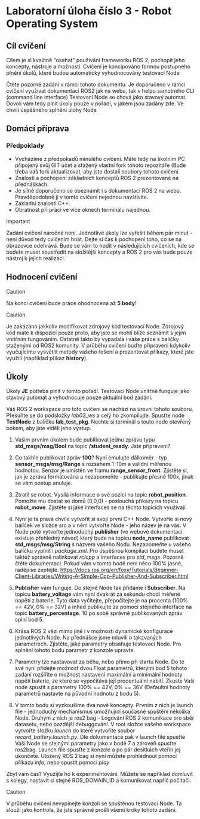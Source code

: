 # Laboratorní úloha číslo 3 - Robot Operating System

## Cíl cvičení 
Cílem je si kvalitně "osahat" používání frameworku ROS 2, pochopit jeho koncepty, nástroje a možnosti.
Cvičení je koncipováno formou postupného plnění úkolů, které budou automaticky vyhodnocovány testovací Node

Čtěte pozorně zadání v rámci tohoto dokumentu.
Je doporučeno v rámci cvičení využívat dokumentaci ROS2 jak na webu, tak v helpu samotného CLI (command line interface)
Testovací Node se chová jako stavový automat. Dovolí vám tedy plnit úkoly pouze v pořadí, v jakém jsou zadány zde. Ve chvíli úspěšného splnění úlohy Node 

## Domácí příprava

### Předpoklady

* Vycházíme z předpokadů minulého cvičení. Máte tedy na školním PC připojený svůj GIT účet a stažený vlastní fork tohoto repozitáře (Bude třeba váš fork aktualizovat, aby jste dostali soubory tohoto cvičení.
* Znalosti a pochopení základních konceptů ROS 2 prezentované na přednáškách.
* Je silně doporučeno se obeznámit i s dokumentací ROS 2 na webu. Pravděpodobně ji v tomto cvičení nejednou navštívíte.
* Základní znalosti C++.
* Obratnost při práci ve více oknech terminálu najednou.

> [!IMPORTANT]  
> Zadání cvičení náročné není. Jednotlivé úkoly lze vyřešit během pár minut - není důvod tedy cvičením hnát. Dejte si čas k pochopení toho, co se na obrazovce odehrává. Bude se vám to hodit v následujících cvičeních, kde se budete muset soustředit na složitější koncepty a ROS 2 pro vás bude pouze nástroj k jejich realizaci.

## Hodnocení cvičení

> [!CAUTION]
> Na konci cvičení bude práce ohodnocena až **5 body**!

> [!CAUTION]  
> Je zakázáno jakkoliv modifikovat zdrojový kód testovací Node. Zdrojový kód máte k dispozici pouze proto, aby jste se mohli blíže seznámit s jejím vnitřním fungováním. Ostatně takto by vypadala i vaše práce s balíčky staženými od ROS2 komunity. V průběhu cvičení buďte připraveni kdykoliv vyučujícímu vysvětlit metody vašeho řešení a prezentovat příkazy, které jste využili (například příkaz **history**).

## Úkoly

Úkoly **JE** potřeba plnit v tomto pořadí. Testovací Node vnitřně funguje jako stavový automat a vyhodnocuje pouze aktuální bod zadání.

Váš ROS 2 workspace pro toto cvičení se nachází na úrovni tohoto souboru. Přesuňte se do podsložky *lab03_ws* a celý ho zkompilujte. Spusťte node **TestNode** z balíčku **lab_test_pkg**. Nechte si terminál s touto node otevřený bokem, aby jste viděli jeho výstup.

1.  Vašim prvním úkolem bude publikovat jednu zprávu typu **std_msgs/msg/Bool** na topic **/student_ready**. Jste připraveni?

2.  Co takhle publikovat zpráv **100**? Nyní emulujte dálkoměr - typ **sensor_msgs/msg/Range** s rozsahem 1-10m a validní měřenou hodnotou. Senzor je umístěn ve framu **range_sensor_front**. Zjistěte si, jak je zpráva formátována a nezapomeňte - publikujte přesně 100x, jinak se vám postup anuluje.

3.  Ztratil se robot. Vysílá informace o své pozici na topic **robot_position**. Pomožte mu dostat se domů (0,0,0) - poslouchá příkazy na topicu **robot_move**. Zjistěte si jaké interfaces se na těchto topicích využívají.

4.  Nyní je ta pravá chvíle vytvořit si svoji první C++ Node. Vytvořte si nový balíček ve složce src a v něm vytvořte Node - jeho název je na vás. V Node poté vytvořte jednoduchý **publisher** (ve webové dokumentaci existuje přehledný návod) který bude na topicu **node_name** publikovat **std_msgs/msg/String** s názvem vašeho Nodu. Nezapomeňte u vašeho balíčku vyplnit i *package.xml*. Pro úspěšnou kompilaci budete muset taktéž správně nalinkovat *rclcpp* a interfaces pro *std_msgs*. Pozorně čtěte dokumentaci. Pokud vám v tomto bodě není něco 100% jasné, raději se zeptejte.
https://docs.ros.org/en/foxy/Tutorials/Beginner-Client-Libraries/Writing-A-Simple-Cpp-Publisher-And-Subscriber.html

5.  **Publisher** vám funguje. Do stejné Node tak přidáme i **Subscriber**. Na topicu **battery_voltage** vám nyní dvakrát za sekundu chodí měřené napětí z baterie. Tyto data vyčítejte, přepočítejte je na procenta (100% == 42V, 0% == 32V) a inhed publikujte za pomoci stejného interface na topic **battery_percentage**. 10 po sobě správně publikovaných zpráv splní bod 5.

6.  Krása ROS 2 vězí mimo jiné i v možnosti dynamické konfigurace jednotlivých Node. Na přednášce jsme mluvili o takzvaných parametrech. Zjistěte, jaké parametry obsahuje testovací Node. Pro splnění tohoto bodu parametr z konzole upravte.

7.  Parametry lze nastavovat za běhu, nebo přímo při startu Node. Do té své nyní přidejte možnost dvou Float parametrů, kterými bod 5 tohoto zadání rozšíříte o možnost nastavení maximální a minimální hodnoty napětí baterie, ze které se vypočítává její procentuální nabití. Zkuste Vaši node spustit s parametry 100% == 42V, 0% == 36V (Defaultní hodnoty parametrů nastavte na původní hodnotu z bodu 5).

8.  V tomto bodu si vyzkoušíme dva nové koncepty. Prvním z nich je launch file - jednoduchý mechanismus umožňující současné spuštění několika Node. Druhým z nich je ros2 bag - Logování ROS 2 komunikace pro sběr datasetu, nebo pozdější debuggování. V root složce vašeho workspace vytvořte složku *launch* do které vytvoříte soubor *record_battery.launch.py*. Dle dokumentace pak v launch file spusťte Vaši Node se stejnými parametry jako v bodě 7 a zároveň spusťte ros2bag. Launch file spusťte z konzole a po pár desítkách vteřin jej ukončete. Uložený ROS 2 bag si nyní můžete prohlédnout pomocí příkazu *info*, nebo spustit pomocí *play*

Zbyl vám čas? Využijte ho k experimentování. Můžete se například domluvit s kolegy, nastavit si stejné ROS_DOMAIN_ID a komunikovat napříč počítači.


> [!CAUTION]
> V průběhu cvičení nevypínejte konzoli se spuštěnou testovací Node. Ta slouží jako kontrola, že jste správně prošli všemi kroky tohoto zadání.
